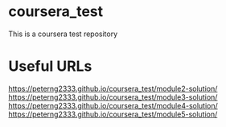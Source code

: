 # coursera_test
This is a coursera test repository

# Useful URLs
https://peterng2333.github.io/coursera_test/module2-solution/
</br>
https://peterng2333.github.io/coursera_test/module3-solution/
</br>
https://peterng2333.github.io/coursera_test/module4-solution/
</br>
https://peterng2333.github.io/coursera_test/module5-solution/
